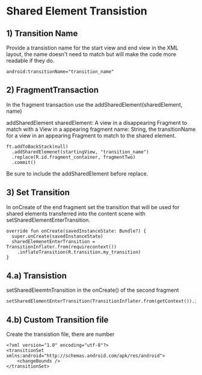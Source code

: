# Shared Element Transistion
## 1) Transition Name
Provide a transistion name for the start view and end view in the XML layout, the name doesn't need to match but will make the code more readable if they do. 
```
android:transitionName="transition_name"
```

## 2) FragmentTransaction
In the fragment transaction use the addSharedElement(sharedElement, name)

addSharedElement
sharedElement: A view in a disappearing Fragment to match with a View in a appearing fragment
name: String, the transitionName for a view in an appearing Fragment to match to the shared element. 
```
ft.addToBackStack(null)
  .addSharedElemenet(startingView, "transition_name")
  .replace(R.id.fragment_container, fragmentTwo)
  .commit()
```
Be sure to include the addSharedElement before replace. 

## 3) Set Transition
In onCreate of the end fragment set the transition that will be used for shared elements transferred into the content scene with setSharedElementEnterTransition. 
```
override fun onCreate(savedInstanceState: Bundle?) {
  super.onCreate(savedInstanceState)
  sharedElemenetEnterTransition = TransitionInflater.from(requirecontext())
    .inflateTransition(R.transition.my_transition)
}
```

## 4.a) Transistion
setSharedEleemtnTransition in the onCreate() of the second fragment
```
setSharedElementEnterTransition(TransitionInflater.from(getContext()).inflateTransition(android.R.transition.move))
```

## 4.b) Custom Transition file
Create the transistion file, there are number
```
<?xml version="1.0" encoding="utf-8"?>
<transitionSet xmlns:android="http://schemas.android.com/apk/res/android">
    <changeBounds />
</transitionSet>
```
